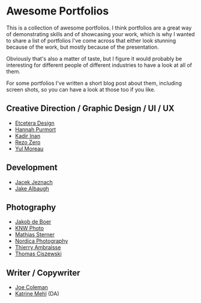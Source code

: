 # Awesome Portfolios

This is a collection of awesome portfolios. I think portfolios are a great way of demonstrating skills and of showcasing your work, which is why I wanted to share a list of portfolios I've come across that either look stunning because of the work, but mostly because of the presentation.

Obviously that's also a matter of taste, but I figure it would probably be interesting for different people of different industries to have a look at all of them.

For some portfolios I've written a short blog post about them, including screen shots, so you can have a look at those too if you like.

## Creative Direction / Graphic Design / UI / UX

- [Etcetera Design](https://etcetera.design/)
- [Hannah Purmort](http://hannahpurmort.com)
- [Kadir Inan](https://uix.me/)
- [Rezo Zero](https://www.rezo-zero.com)
- [Yul Moreau](http://y78.fr/)

## Development

- [Jacek Jeznach](https://jacekjeznach.com/)
- [Jake Albaugh](http://jakealbaugh.com/)

## Photography

- [Jakob de Boer](http://jakobdeboer.com/)
- [KNW Photo](https://www.knw.io)
- [Mathias Sterner](http://www.mathiassterner.com/)
- [Nordica Photography](http://nordicaphotography.com/)
- [Thierry Ambraisse](http://www.hellothierry.com)
- [Thomas Ciszewski](http://thomas-ciszewski-photography.com)

## Writer / Copywriter

- [Joe Coleman](http://getcoleman.com/)
- [Katrine Mehl](http://www.katrinemehl.com/) (DA)
